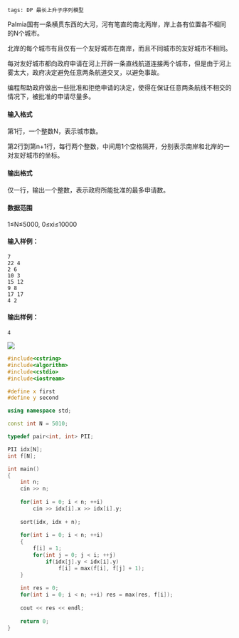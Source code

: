 ```
tags: DP 最长上升子序列模型
```



Palmia国有一条横贯东西的大河，河有笔直的南北两岸，岸上各有位置各不相同的N个城市。

北岸的每个城市有且仅有一个友好城市在南岸，而且不同城市的友好城市不相同。

每对友好城市都向政府申请在河上开辟一条直线航道连接两个城市，但是由于河上雾太大，政府决定避免任意两条航道交叉，以避免事故。

编程帮助政府做出一些批准和拒绝申请的决定，使得在保证任意两条航线不相交的情况下，被批准的申请尽量多。

#### 输入格式

第1行，一个整数N，表示城市数。

第2行到第n+1行，每行两个整数，中间用1个空格隔开，分别表示南岸和北岸的一对友好城市的坐标。

#### 输出格式

仅一行，输出一个整数，表示政府所能批准的最多申请数。

#### 数据范围

1≤N≤5000,
0≤xi≤10000

#### 输入样例：

```
7
22 4
2 6
10 3
15 12
9 8
17 17
4 2
```

#### 输出样例：

```
4
```



![](D:\图片\图床\img\1200\104.png)

```cpp
#include<cstring>
#include<algorithm>
#include<cstdio>
#include<iostream>

#define x first
#define y second

using namespace std;

const int N = 5010;

typedef pair<int, int> PII;

PII idx[N];
int f[N];

int main()
{
    int n;
    cin >> n;
    
    for(int i = 0; i < n; ++i)
        cin >> idx[i].x >> idx[i].y;
    
    sort(idx, idx + n);
    
    for(int i = 0; i < n; ++i)
    {
        f[i] = 1;
        for(int j = 0; j < i; ++j)
            if(idx[j].y < idx[i].y)
                f[i] = max(f[i], f[j] + 1);
    }
    
    int res = 0;
    for(int i = 0; i < n; ++i) res = max(res, f[i]);
    
    cout << res << endl;
    
    return 0;
}
```

